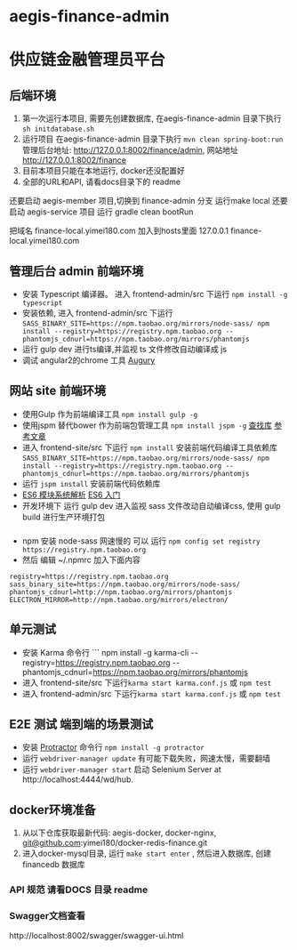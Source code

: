# aegis-finance-admin
# 供应链金融管理员平台

## 后端环境

1. 第一次运行本项目, 需要先创建数据库, 在aegis-finance-admin 目录下执行 ``` sh initdatabase.sh ```
2. 运行项目 在aegis-finance-admin 目录下执行 ``` mvn clean spring-boot:run ``` 管理后台地址: http://127.0.0.1:8002/finance/admin, 网站地址 http://127.0.0.1:8002/finance
3. 目前本项目只能在本地运行, docker还没配置好
4. 全部的URL和API, 请看docs目录下的 readme

还要启动 aegis-member 项目,切换到 finance-admin 分支 运行make local
还要启动 aegis-service 项目 运行 gradle clean bootRun     

把域名 finance-local.yimei180.com 加入到hosts里面 127.0.0.1      finance-local.yimei180.com




## 管理后台 admin 前端环境

- 安装 Typescript 编译器。 进入 frontend-admin/src 下运行 ``` npm install -g typescript ```
- 安装依赖, 进入 frontend-admin/src 下运行 ``` SASS_BINARY_SITE=https://npm.taobao.org/mirrors/node-sass/ npm install --registry=https://registry.npm.taobao.org --phantomjs_cdnurl=https://npm.taobao.org/mirrors/phantomjs ```
- 运行 gulp dev 进行ts编译,并监视 ts 文件修改自动编译成 js
- 调试 angular2的chrome 工具 [Augury](https://augury.angular.io/)  



## 网站 site 前端环境

- 使用Gulp 作为前端编译工具  ``` npm install gulp -g ```  
- 使用jspm 替代bower 作为前端包管理工具  ``` npm install jspm -g ``` [查找库](http://jspm.io/docs/installing-packages.html) [参考文章](https://www.sitepoint.com/modular-javascript-systemjs-jspm/)
- 进入 frontend-site/src 下运行 ``` npm install ```  安装前端代码编译工具依赖库 ``` SASS_BINARY_SITE=https://npm.taobao.org/mirrors/node-sass/ npm install --registry=https://registry.npm.taobao.org --phantomjs_cdnurl=https://npm.taobao.org/mirrors/phantomjs ```
- 运行 ``` jspm install ```  安装前端代码依赖库
- [ES6 模块系统解析](https://segmentfault.com/a/1190000003410285)  [ES6 入门](http://es6.ruanyifeng.com/#docs/module)
- 开发环境下 运行 gulp dev 进入监视 sass 文件改动自动编译css, 使用 gulp build 进行生产环境打包


### 
- npm 安装 node-sass 网速慢的 可以 运行 ```npm config set registry https://registry.npm.taobao.org```  
- 然后 编辑 ~/.npmrc 加入下面内容
```
registry=https://registry.npm.taobao.org
sass_binary_site=https://npm.taobao.org/mirrors/node-sass/
phantomjs_cdnurl=http://npm.taobao.org/mirrors/phantomjs
ELECTRON_MIRROR=http://npm.taobao.org/mirrors/electron/
```

## 单元测试 

- 安装 Karma 命令行 ``` npm install -g karma-cli --registry=https://registry.npm.taobao.org --phantomjs_cdnurl=https://npm.taobao.org/mirrors/phantomjs
- 进入 frontend-site/src 下运行``` karma start karma.conf.js ``` 或 ``` npm test ```
- 进入 frontend-admin/src 下运行``` karma start karma.conf.js ``` 或 ``` npm test ```


## E2E 测试 端到端的场景测试 

- 安装 [Protractor](http://www.protractortest.org/) 命令行 ``` npm install -g protractor ```
- 运行 ``` webdriver-manager update ```  有可能下载失败，网速太慢，需要翻墙
- 运行 ``` webdriver-manager start ```  启动 Selenium Server at http://localhost:4444/wd/hub.
                                                         



## docker环境准备
1. 从以下仓库获取最新代码: aegis-docker, docker-nginx, git@github.com:yimei180/docker-redis-finance.git
2. 进入docker-mysql目录, 运行 ```make start enter``` , 然后进入数据库, 创建 financedb 数据库






### API 规范 请看DOCS 目录 readme


### Swagger文档查看
http://localhost:8002/swagger/swagger-ui.html












